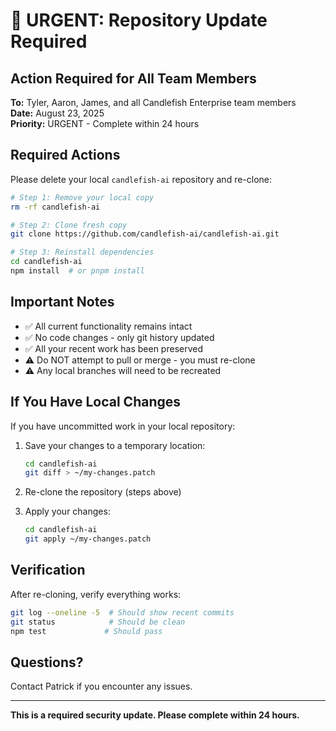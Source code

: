 # 🔄 URGENT: Repository Update Required

## Action Required for All Team Members

**To:** Tyler, Aaron, James, and all Candlefish Enterprise team members  
**Date:** August 23, 2025  
**Priority:** URGENT - Complete within 24 hours

## Required Actions

Please delete your local `candlefish-ai` repository and re-clone:

```bash
# Step 1: Remove your local copy
rm -rf candlefish-ai

# Step 2: Clone fresh copy
git clone https://github.com/candlefish-ai/candlefish-ai.git

# Step 3: Reinstall dependencies
cd candlefish-ai
npm install  # or pnpm install
```

## Important Notes

- ✅ All current functionality remains intact
- ✅ No code changes - only git history updated
- ✅ All your recent work has been preserved
- ⚠️ Do NOT attempt to pull or merge - you must re-clone
- ⚠️ Any local branches will need to be recreated

## If You Have Local Changes

If you have uncommitted work in your local repository:

1. Save your changes to a temporary location:
   ```bash
   cd candlefish-ai
   git diff > ~/my-changes.patch
   ```

2. Re-clone the repository (steps above)

3. Apply your changes:
   ```bash
   cd candlefish-ai
   git apply ~/my-changes.patch
   ```

## Verification

After re-cloning, verify everything works:

```bash
git log --oneline -5  # Should show recent commits
git status            # Should be clean
npm test             # Should pass
```

## Questions?

Contact Patrick if you encounter any issues.

---

**This is a required security update. Please complete within 24 hours.**
